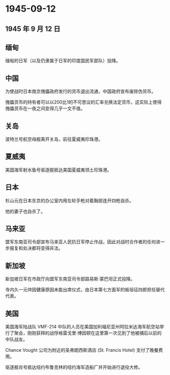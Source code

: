 # 1945-09-12

## 1945 年 9 月 12 日

## 缅甸

缅甸的日军（以及仍隶属于日军的印度国民军部队）投降。

## 中国

为使战时日本南京傀儡政府发行的货币退出流通，中国政府宣布废除伪货币。

傀儡货币的持有者可以以200比1的不可思议的汇率兑换法定货币，这实际上使得傀儡货币在一夜之间变得几乎一文不值。

## 关岛

波特兰号航空母舰离开关岛，前往夏威夷珍珠港。

## 夏威夷

美国海军射水鱼号驱逐舰抵达美国夏威夷领土珍珠港。

## 日本

杉山元在日本东京的办公室内用左轮手枪对着胸部连开四枪自杀。

他的妻子也自杀了。

## 马来亚

盟军东南亚司令部宣布马来亚人民抗日军停止作战，因此对战时合作者的任何进一步报复和处决都将变得非法。

## 新加坡

新加坡日军在市政厅向盟军东南亚司令部路易斯·蒙巴坦正式投降。

寺内久一元帅因健康原因未能出席仪式，由日本第七方面军的板垣征四郎担任替代代表。

## 美国

美国海军陆战队 VMF-214
中队的人员在美国加利福尼亚州阿拉米达海军航空站举行了聚会，刚刚获释的战俘格雷戈里·博因顿在这里第一次见到了他被捕后以前的中队战友。

Chance Vought 公司为附近的圣弗朗西斯酒店 (St. Francis Hotel)
支付了晚餐费用。

驱逐舰肖号抵达纽约布鲁克林的纽约海军造船厂并开始进行退役大修。

